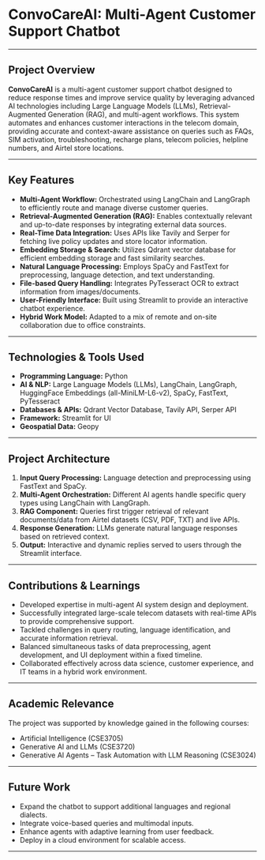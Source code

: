 # ConvoCareAI: Multi-Agent Customer Support Chatbot

---

## Project Overview

**ConvoCareAI** is a multi-agent customer support chatbot designed to reduce response times and improve service quality by leveraging advanced AI technologies including Large Language Models (LLMs), Retrieval-Augmented Generation (RAG), and multi-agent workflows. This system automates and enhances customer interactions in the telecom domain, providing accurate and context-aware assistance on queries such as FAQs, SIM activation, troubleshooting, recharge plans, telecom policies, helpline numbers, and Airtel store locations.

---

## Key Features

- **Multi-Agent Workflow:** Orchestrated using LangChain and LangGraph to efficiently route and manage diverse customer queries.
- **Retrieval-Augmented Generation (RAG):** Enables contextually relevant and up-to-date responses by integrating external data sources.
- **Real-Time Data Integration:** Uses APIs like Tavily and Serper for fetching live policy updates and store locator information.
- **Embedding Storage & Search:** Utilizes Qdrant vector database for efficient embedding storage and fast similarity searches.
- **Natural Language Processing:** Employs SpaCy and FastText for preprocessing, language detection, and text understanding.
- **File-based Query Handling:** Integrates PyTesseract OCR to extract information from images/documents.
- **User-Friendly Interface:** Built using Streamlit to provide an interactive chatbot experience.
- **Hybrid Work Model:** Adapted to a mix of remote and on-site collaboration due to office constraints.

---

## Technologies & Tools Used

- **Programming Language:** Python  
- **AI & NLP:** Large Language Models (LLMs), LangChain, LangGraph, HuggingFace Embeddings (all-MiniLM-L6-v2), SpaCy, FastText, PyTesseract  
- **Databases & APIs:** Qdrant Vector Database, Tavily API, Serper API  
- **Framework:** Streamlit for UI  
- **Geospatial Data:** Geopy  

---

## Project Architecture

1. **Input Query Processing:** Language detection and preprocessing using FastText and SpaCy.  
2. **Multi-Agent Orchestration:** Different AI agents handle specific query types using LangChain with LangGraph.  
3. **RAG Component:** Queries first trigger retrieval of relevant documents/data from Airtel datasets (CSV, PDF, TXT) and live APIs.  
4. **Response Generation:** LLMs generate natural language responses based on retrieved context.  
5. **Output:** Interactive and dynamic replies served to users through the Streamlit interface.

---

## Contributions & Learnings

- Developed expertise in multi-agent AI system design and deployment.  
- Successfully integrated large-scale telecom datasets with real-time APIs to provide comprehensive support.  
- Tackled challenges in query routing, language identification, and accurate information retrieval.  
- Balanced simultaneous tasks of data preprocessing, agent development, and UI deployment within a fixed timeline.  
- Collaborated effectively across data science, customer experience, and IT teams in a hybrid work environment.

---

## Academic Relevance

The project was supported by knowledge gained in the following courses:  
- Artificial Intelligence (CSE3705)  
- Generative AI and LLMs (CSE3720)  
- Generative AI Agents – Task Automation with LLM Reasoning (CSE3024)

---

## Future Work

- Expand the chatbot to support additional languages and regional dialects.  
- Integrate voice-based queries and multimodal inputs.  
- Enhance agents with adaptive learning from user feedback.  
- Deploy in a cloud environment for scalable access.

---
